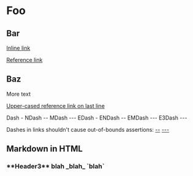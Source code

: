 <!--
// objective: test markdown parsing
// check: md_055__markdown.xml
-->

# Foo

## Bar

[Inline link](http://example.com/inline)

[Reference link][1]

[1]: http://example.com/reference

## Baz

More text

[Upper-cased reference link on last line][U]

[U]: http://example.com/last-line

Dash - NDash -- MDash --- EDash \- ENDash \-- EMDash \--- E3Dash \-\-\-

Dashes in links shouldn't cause out-of-bounds assertions:
[--](https://doxygen.nl) [---](https://doxygen.nl)

## Markdown in HTML

<h3>**Header3** blah _blah_ `blah`</h3>
